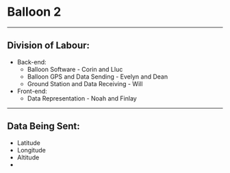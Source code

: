 # Balloon 2
___
## Division of Labour:
* Back-end:
    * Balloon Software - Corin and Lluc
    * Balloon GPS and Data Sending - Evelyn and Dean
    * Ground Station and Data Receiving - Will
* Front-end:
  * Data Representation - Noah and Finlay
    
___
## Data Being Sent:
* Latitude
* Longitude
* Altitude
* 